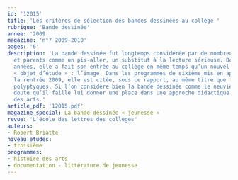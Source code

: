 ```yaml
---
id: '12015'
title: 'Les critères de sélection des bandes dessinées au collège '
rubrique: 'Bande dessinée'
annee: '2009'
magazine: 'n°7 2009-2010'
pages: '6'
description: 'La bande dessinée fut longtemps considérée par de nombreux enseignants
  et parents comme un pis-aller, un substitut à la lecture sérieuse. Depuis plusieurs
  années, elle a fait son entrée au collège en même temps qu’un nouvel et indispensable
  « objet d’étude » : l’image. Dans les programmes de sixième mis en application à
  la rentrée 2009, elle est citée, sous ce rapport, au même titre que fresques et
  polyptyques. Si l’on considère bien la bande dessinée comme le neuvième art, nul
  doute qu’il faille lui donner une place dans une approche didactique de l’histoire
  des arts.'
article_pdf: '12015.pdf'
magazine_special: La bande dessinée « jeunesse »
revue: 'L’école des lettres des collèges'
auteurs:
- Robert Briatte
niveau_etudes:
- troisième
programmes:
- histoire des arts
- documentation - littérature de jeunesse
---
```

